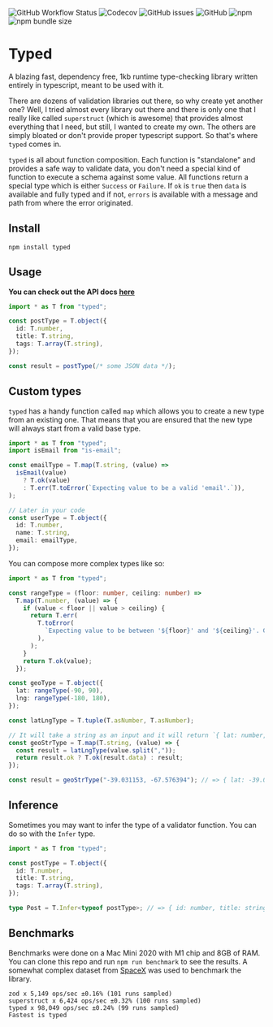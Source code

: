 ![GitHub Workflow Status](https://img.shields.io/github/workflow/status/brielov/typed/build-test)
![Codecov](https://img.shields.io/codecov/c/gh/brielov/typed)
![GitHub issues](https://img.shields.io/github/issues/brielov/typed)
![GitHub](https://img.shields.io/github/license/brielov/typed)
![npm](https://img.shields.io/npm/v/typed)
![npm bundle size](https://img.shields.io/bundlephobia/minzip/typed)

# Typed

A blazing fast, dependency free, 1kb runtime type-checking library written entirely in typescript, meant to be used with it.

There are dozens of validation libraries out there, so why create yet another one? Well, I tried almost every library out there and there is only one that I really like called `superstruct` (which is awesome) that provides almost everything that I need, but still, I wanted to create my own. The others are simply bloated or don't provide proper typescript support. So that's where `typed` comes in.

`typed` is all about function composition. Each function is "standalone" and provides a safe way to validate data, you don't need a special kind of function to execute a schema against some value. All functions return a special type which is either `Success` or `Failure`. If `ok` is `true` then `data` is available and fully typed and if not, `errors` is available with a message and path from where the error originated.

## Install

```
npm install typed
```

## Usage

**You can check out the API docs [here](https://typed.pages.dev)**

```typescript
import * as T from "typed";

const postType = T.object({
  id: T.number,
  title: T.string,
  tags: T.array(T.string),
});

const result = postType(/* some JSON data */);
```

## Custom types

`typed` has a handy function called `map` which allows you to create a new type from an existing one. That means that you are ensured that the new type will always start from a valid base type.

```typescript
import * as T from "typed";
import isEmail from "is-email";

const emailType = T.map(T.string, (value) =>
  isEmail(value)
    ? T.ok(value)
    : T.err(T.toError(`Expecting value to be a valid 'email'.`)),
);

// Later in your code
const userType = T.object({
  id: T.number,
  name: T.string,
  email: emailType,
});
```

You can compose more complex types like so:

```typescript
import * as T from "typed";

const rangeType = (floor: number, ceiling: number) =>
  T.map(T.number, (value) => {
    if (value < floor || value > ceiling) {
      return T.err(
        T.toError(
          `Expecting value to be between '${floor}' and '${ceiling}'. Got '${value}'.`,
        ),
      );
    }
    return T.ok(value);
  });

const geoType = T.object({
  lat: rangeType(-90, 90),
  lng: rangeType(-180, 180),
});

const latLngType = T.tuple(T.asNumber, T.asNumber);

// It will take a string as an input and it will return `{ lat: number, lng: number }` as an output.
const geoStrType = T.map(T.string, (value) => {
  const result = latLngType(value.split(","));
  return result.ok ? T.ok(result.data) : result;
});

const result = geoStrType("-39.031153, -67.576394"); // => { lat: -39.031153, lng: -67.576394 }
```

## Inference

Sometimes you may want to infer the type of a validator function. You can do so with the `Infer` type.

```typescript
import * as T from "typed";

const postType = T.object({
  id: T.number,
  title: T.string,
  tags: T.array(T.string),
});

type Post = T.Infer<typeof postType>; // => { id: number, title: string, tags: string[] }
```

## Benchmarks

Benchmarks were done on a Mac Mini 2020 with M1 chip and 8GB of RAM. You can clone this repo and run `npm run benchmark` to see the results.
A somewhat complex dataset from [SpaceX](https://api.spacex.land/graphql/) was used to benchmark the library.

```
zod x 5,149 ops/sec ±0.16% (101 runs sampled)
superstruct x 6,424 ops/sec ±0.32% (100 runs sampled)
typed x 98,049 ops/sec ±0.24% (99 runs sampled)
Fastest is typed
```
